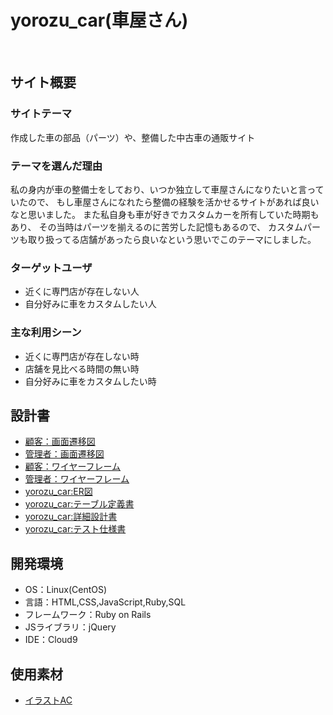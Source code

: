 # yorozu_car(車屋さん)
​
## サイト概要

### サイトテーマ
作成した車の部品（パーツ）や、整備した中古車の通販サイト

### テーマを選んだ理由
私の身内が車の整備士をしており、いつか独立して車屋さんになりたいと言っていたので、
もし車屋さんになれたら整備の経験を活かせるサイトがあれば良いなと思いました。
また私自身も車が好きでカスタムカーを所有していた時期もあり、
その当時はパーツを揃えるのに苦労した記憶もあるので、
カスタムパーツも取り扱ってる店舗があったら良いなという思いでこのテーマにしました。
​
### ターゲットユーザ
- 近くに専門店が存在しない人
- 自分好みに車をカスタムしたい人
​
### 主な利用シーン
- 近くに専門店が存在しない時
- 店舗を見比べる時間の無い時
- 自分好みに車をカスタムしたい時
​
## 設計書
<!--テーマを設定・提出する時点では不要です-->

- [顧客：画面遷移図](https://drive.google.com/file/d/12vjeK2lhiPpNFd0GHBiAbGn40DJZeznr/view?usp=sharing)
- [管理者：画面遷移図](https://drive.google.com/file/d/1BnWJ8WVeMx4jBr4qIRc76rT8IMCJ4I6i/view?usp=sharing)
- [顧客：ワイヤーフレーム](https://drive.google.com/file/d/1uFYvypPeIA0P85822D3aGxJF_Vb1gtb3/view?usp=sharing)
- [管理者：ワイヤーフレーム](https://drive.google.com/file/d/10xpMl9ZWc37UNKNFNNX9eZJThd8C-zdc/view?usp=sharing)
- [yorozu_car:ER図](https://drive.google.com/file/d/12GS8Pmaur4SD9JVOrMLuX-3Vj6tOTDg6/view?usp=sharing)
- [yorozu_car:テーブル定義書](https://drive.google.com/file/d/1DzTvK4EKJ7qiwceEQ-CJZ1SLZN0uGw-h/view?usp=sharing)
- [yorozu_car:詳細設計書](https://drive.google.com/file/d/1xyB4HwwbpsYhRXzoBTxyQcy5h3ft6MgW/view?usp=sharing)
- [yorozu_car:テスト仕様書](https://drive.google.com/file/d/1Kput9R7Kf_AwEJtSPAfYNj7XVrK3JC9u/view?usp=sharing)

## 開発環境
- OS：Linux(CentOS)
- 言語：HTML,CSS,JavaScript,Ruby,SQL
- フレームワーク：Ruby on Rails
- JSライブラリ：jQuery
- IDE：Cloud9
​
## 使用素材
- [イラストAC](https://www.ac-illust.com/)
